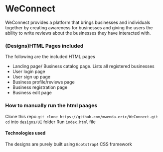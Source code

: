 # WeConnect
WeConnect provides a platform that brings businesses and individuals together by creating awareness for businesses and giving the users the ability to write reviews about the businesses they have interacted with. 

### (Designs)HTML Pages included
The following are the included HTML pages
- Landing page/ Business catalog page. Lists all registered businesses
- User login page
- User sign up page
- Business profile/reviews page
- Business registration page
- Business edit page

### How to manually run the html paages
Clone this repo `git clone https://github.com/mwenda-eric/WeConnect.git`
`cd` into `designs/UI` folder
Run `index.html` file

#### Technologies used

The designs are purely built using `Bootstrap4` CSS framework